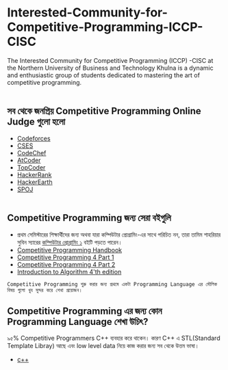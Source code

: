 # Interested-Community-for-Competitive-Programming-ICCP-CISC
The Interested Community for Competitive Programming (ICCP) -CISC at the Northern University of Business and Technology Khulna is a dynamic and enthusiastic group of students dedicated to mastering the art of competitive programming. <br> <br> 
## সব থেকে জনপ্রিয় Competitive Programming Online Judge গুলো হলো 

- [Codeforces](https://codeforces.com)
- [CSES](https://cses.fi)
- [CodeChef](https://www.codechef.com)
- [AtCoder](https://atcoder.jp)
- [TopCoder](https://www.topcoder.com)
- [HackerRank](https://www.hackerrank.com)
- [HackerEarth](https://www.hackerearth.com)
- [SPOJ](https://www.spoj.com)
<br> <br>

## Competitive Programming জন্য সেরা বইগুলি
- প্রথম সেমিস্টারের শিক্ষার্থীদের জন্য অথবা যারা কম্পিউটার প্রোগ্রামিং-এর সাথে পরিচিত নন, তারা তামিম শাহরিয়ার সুবিন স্যারের [কম্পিউটার প্রোগ্রামিং ১](cpResources/cProgramming/CP_ComputerProgrammingTamimShariarSubeen.pdf) বইটি পড়তে পারেন।
- [Competitive Programming Handbook](cpResources/cpBooks/CompetitiveProgrammersHandbook.pdf)
- [Competitive Programming 4 Part 1](cpResources/cpBooks/CompetitiveProgramming4Book1.pdf)
- [Competitive Programming 4 Part 2](cpResources/cpBooks/CompetitiveProgramming4Book2.pdf)
- [Introduction to Algorithm 4'th edition](cpResources/cpBooks/IntroductiontoAlgorithms4th.pdf)
  
``Competitive Programming শুরু করার জন্য প্রথমে একটা Programming Language এর মৌলিক বিষয় গুলো খুব সুন্দর করে শেখা প্রয়োজন।``
<br> 
## Competitive Programming এর জন্য কোন Programming Language শেখা উচিৎ? <br>
৯৫% Competitive Programmers C++ ব্যবহার করে থাকেন। কারণ C++ এ STL(Standard Template Libray) আছে এবং low level data নিয়ে কাজ করার জন্য সব থেকে উত্তম ভাষা।
- [c++](https://www.google.com/url?sa=t&source=web&rct=j&opi=89978449&url=http://cppreference.com/&ved=2ahUKEwia9Nq-o8mHAxXyxDgGHUCmBHgQFnoECAkQAQ&usg=AOvVaw1SAv3Ckmsabki-hFTSgzmd)

